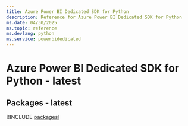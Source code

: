 ```yaml
---
title: Azure Power BI Dedicated SDK for Python
description: Reference for Azure Power BI Dedicated SDK for Python
ms.date: 04/30/2025
ms.topic: reference
ms.devlang: python
ms.service: powerbidedicated
---
```

# Azure Power BI Dedicated SDK for Python - latest
## Packages - latest
[!INCLUDE [packages](power-bi-dedicated-index.md)]